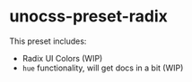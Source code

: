 # unocss-preset-radix

This preset includes:

- Radix UI Colors (WIP)
- `hue` functionality, will get docs in a bit (WIP)
